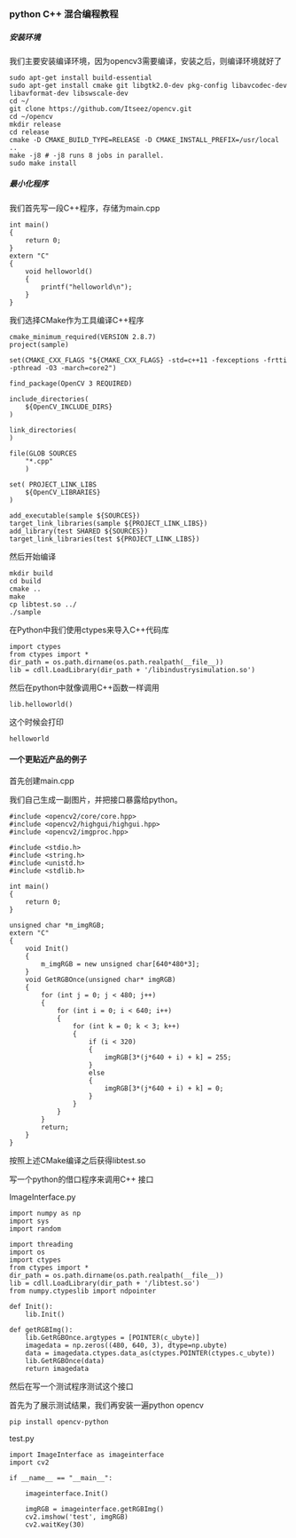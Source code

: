 ### python C++ 混合编程教程

 ##### 安装环境

我们主要安装编译环境，因为opencv3需要编译，安装之后，则编译环境就好了

```
sudo apt-get install build-essential
sudo apt-get install cmake git libgtk2.0-dev pkg-config libavcodec-dev libavformat-dev libswscale-dev
cd ~/
git clone https://github.com/Itseez/opencv.git 
cd ~/opencv
mkdir release
cd release
cmake -D CMAKE_BUILD_TYPE=RELEASE -D CMAKE_INSTALL_PREFIX=/usr/local ..
make -j8 # -j8 runs 8 jobs in parallel.
sudo make install
```

##### 最小化程序

我们首先写一段C++程序，存储为main.cpp

```
int main()
{
    return 0;
}
extern "C"
{
    void helloworld()
    {
        printf("helloworld\n");
    }
}
```

我们选择CMake作为工具编译C++程序

```
cmake_minimum_required(VERSION 2.8.7)
project(sample)

set(CMAKE_CXX_FLAGS "${CMAKE_CXX_FLAGS} -std=c++11 -fexceptions -frtti -pthread -O3 -march=core2")

find_package(OpenCV 3 REQUIRED)

include_directories(
    ${OpenCV_INCLUDE_DIRS}
)

link_directories(
)

file(GLOB SOURCES
    "*.cpp"
    )

set( PROJECT_LINK_LIBS
    ${OpenCV_LIBRARIES}
)

add_executable(sample ${SOURCES})
target_link_libraries(sample ${PROJECT_LINK_LIBS})
add_library(test SHARED ${SOURCES})
target_link_libraries(test ${PROJECT_LINK_LIBS})

```

然后开始编译

```
mkdir build
cd build
cmake ..
make
cp libtest.so ../
./sample
```

在Python中我们使用ctypes来导入C++代码库

```
import ctypes
from ctypes import *
dir_path = os.path.dirname(os.path.realpath(__file__))
lib = cdll.LoadLibrary(dir_path + '/libindustrysimulation.so')
```

然后在python中就像调用C++函数一样调用

```
lib.helloworld()
```

这个时候会打印

```
helloworld
```

#### 一个更贴近产品的例子

首先创建main.cpp

我们自己生成一副图片，并把接口暴露给python。

```
#include <opencv2/core/core.hpp>
#include <opencv2/highgui/highgui.hpp>
#include <opencv2/imgproc.hpp>

#include <stdio.h>
#include <string.h>
#include <unistd.h>
#include <stdlib.h>

int main()
{
    return 0;
}

unsigned char *m_imgRGB;
extern "C" 
{
    void Init()
    {
        m_imgRGB = new unsigned char[640*480*3];
    }
    void GetRGBOnce(unsigned char* imgRGB)
    {
        for (int j = 0; j < 480; j++)
        {
            for (int i = 0; i < 640; i++)
            {
            	for (int k = 0; k < 3; k++)
            	{
                	if (i < 320)
                	{
                        imgRGB[3*(j*640 + i) + k] = 255;
                	}
                	else
                	{
                        imgRGB[3*(j*640 + i) + k] = 0;
                	}
                }
            }
        }
        return;
    }
}
```

按照上述CMake编译之后获得libtest.so

写一个python的借口程序来调用C++ 接口

ImageInterface.py

```
import numpy as np
import sys
import random

import threading
import os
import ctypes
from ctypes import *
dir_path = os.path.dirname(os.path.realpath(__file__))
lib = cdll.LoadLibrary(dir_path + '/libtest.so')
from numpy.ctypeslib import ndpointer

def Init():
	lib.Init()

def getRGBImg():
 	lib.GetRGBOnce.argtypes = [POINTER(c_ubyte)]
 	imagedata = np.zeros((480, 640, 3), dtype=np.ubyte)
 	data = imagedata.ctypes.data_as(ctypes.POINTER(ctypes.c_ubyte))
 	lib.GetRGBOnce(data)
 	return imagedata
```

然后在写一个测试程序测试这个接口

首先为了展示测试结果，我们再安装一遍python opencv

```
pip install opencv-python
```

test.py

```
import ImageInterface as imageinterface
import cv2

if __name__ == "__main__":
	
	imageinterface.Init()

	imgRGB = imageinterface.getRGBImg()
	cv2.imshow('test', imgRGB)
	cv2.waitKey(30)
```

